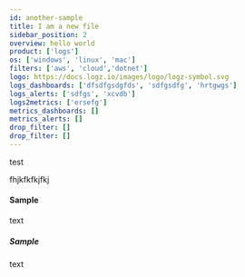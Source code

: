 ```yaml
---
id: another-sample
title: I am a new file
sidebar_position: 2
overview: hello world
product: ['logs']
os: ['windows', 'linux', 'mac']
filters: ['aws', 'cloud','dotnet']
logo: https://docs.logz.io/images/logo/logz-symbol.svg
logs_dashboards: ['dfsdfgsdgfds', 'sdfgsdfg', 'hrtgwgs']
logs_alerts: ['sdfgs', 'xcvdb']
logs2metrics: ['ersefg']
metrics_dashboards: []
metrics_alerts: []
drop_filter: []
drop_filter: []
---
```


test



fhjkfkfkjfkj



#### Sample

text

##### Sample

text
